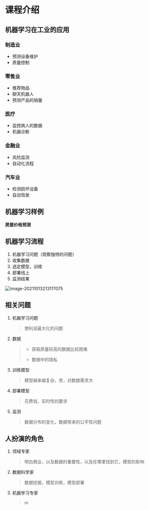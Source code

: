# 课程介绍

## 机器学习在工业的应用

### 制造业

+ 预测设备维护
+ 质量控制

### 零售业

+ 推荐物品
+ 聊天机器人
+ 预测产品的销量

### 医疗

+ 监控病人的数据
+ 机器诊断

### 金融业

+ 风险监测
+ 自动化流程

### 汽车业

+ 检测损坏设备
+ 自动驾驶

## 机器学习样例

**房屋价格预测**

## 机器学习流程

1. 机器学习问题（观察独特的问题）
2. 收集数据
3. 选定模型，训练
4. 部署线上
5. 监测结果

![image-20211013213117075](https://gitee.com/sun-kaiwei/tukuyan/raw/master/202110132131787.png)

## 相关问题

1. 机器学习问题

   > 使利润最大化的问题

2. 数据

   > + 获取质量较高的数据比较困难
   >
   > + 数据中的隐私

3. 训练模型

   > 模型越来越复杂，贵，对数据需求大

4. 部署模型

   > 花费钱，实时性的要求

5. 监测

   > 数据分布的变化，数据带来的公平性问题

## 人扮演的角色

1. 领域专家

   > 明白商业，以及数据的重要性，以及在哪里找到它，模型的影响

2. 数据科学家

   > 数据挖掘，模型训练，模型部署

3. 机器学习专家

   > m

